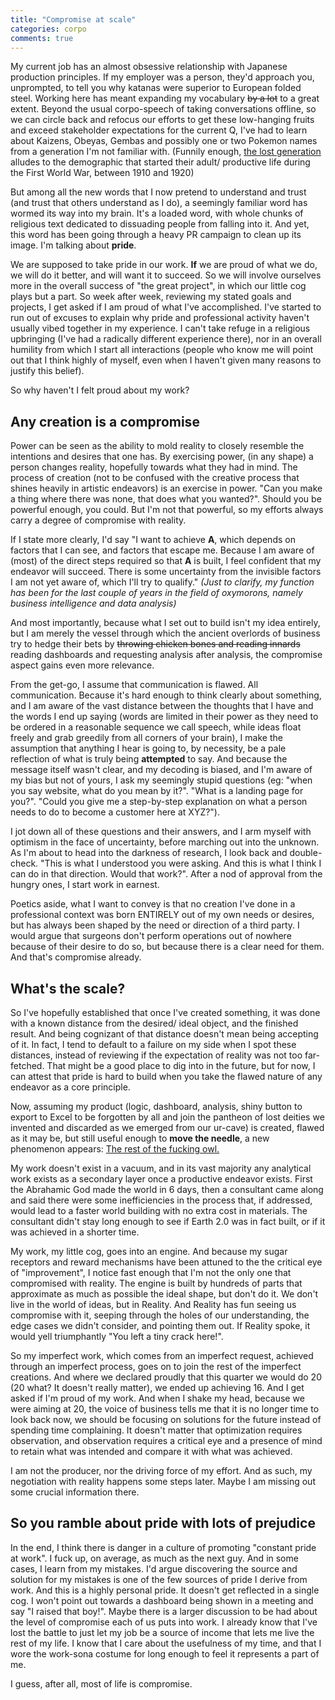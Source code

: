```yaml
---
title: "Compromise at scale"
categories: corpo
comments: true
---
```


My current job has an almost obsessive relationship with Japanese production principles. If my employer was a person, they'd approach you, unprompted, to tell you why katanas were superior to European folded steel.
Working here has meant expanding my vocabulary ~~by a lot~~ to a great extent. Beyond the usual corpo-speech of taking conversations offline, so we can circle back and refocus our efforts to get these low-hanging fruits and exceed stakeholder expectations for the current Q, I've had to learn about Kaizens, Obeyas, Gembas and possibly one or two Pokemon names from a generation I'm not familiar with. (Funnily enough, [the lost generation](https://en.wikipedia.org/wiki/Lost_Generation) alludes to the demographic that started their adult/ productive life during the First World War, between 1910 and 1920)

<!--more-->

But among all the new words that I now pretend to understand and trust (and trust that others understand as I do), a seemingly familiar word has wormed its way into my brain.
It's a loaded word, with whole chunks of religious text dedicated to dissuading people from falling into it. And yet, this word has been going through a heavy PR campaign to clean up its image.
I'm talking about **pride**. 

We are supposed to take pride in our work. **If** we are proud of what we do, we will do it better, and will want it to succeed. So we will involve ourselves more in the overall success of "the great project", in which our little cog plays but a part. So week after week, reviewing my stated goals and projects, I get asked if I am proud of what I've accomplished. I've started to run out of excuses to explain why pride and professional activity haven't usually vibed together in my experience.
I can't take refuge in a religious upbringing (I've had a radically different experience there), nor in an overall humility from which I start all interactions (people who know me will point out that I think highly of myself, even when I haven't given many reasons to justify this belief).

So why haven't I felt proud about my work?

## Any creation is a compromise

Power can be seen as the ability to mold reality to closely resemble the intentions and desires that one has. By exercising power, (in any shape) a person changes reality, hopefully towards what they had in mind.
The process of creation (not to be confused with the creative process that shines heavily in artistic endeavors) is an exercise in power. "Can you make a thing where there was none, that does what you wanted?".
Should you be powerful enough, you could. But I'm not that powerful, so my efforts always carry a degree of compromise with reality.

If I state more clearly, I'd say "I want to achieve **A**, which depends on factors that I can see, and factors that escape me. Because I am aware of (most) of the direct steps required so that **A** is built, I feel confident that my endeavor will succeed. There is some uncertainty from the invisible factors I am not yet aware of, which I'll try to qualify."  *(Just to clarify, my function has been for the last couple of years in the field of oxymorons, namely business intelligence and data analysis)*

And most importantly, because what I set out to build isn't my idea entirely, but I am merely the vessel through which the ancient overlords of business try to hedge their bets by ~~throwing chicken bones and reading innards~~ reading dashboards and requesting analysis after analysis, the compromise aspect gains even more relevance.

From the get-go, I assume that communication is flawed. All communication.  Because it's hard enough to think clearly about something, and I am aware of the vast distance between the thoughts that I have and the words I end up saying (words are limited in their power as they need to be ordered in a reasonable sequence we call speech, while ideas float freely and grab greedily from all corners of your brain), I make the assumption that anything I hear is going to, by necessity, be a pale reflection of what is truly being **attempted** to say.
And because the message itself wasn't clear, and my decoding is biased, and I'm aware of my bias but not of yours, I ask my seemingly stupid questions (eg: "when you say website, what do you mean by it?". "What is a landing page for you?".  "Could you give me a step-by-step explanation on what a person needs to do to become a customer here at XYZ?").

I jot down all of these questions and their answers, and I arm myself with optimism in the face of uncertainty, before marching out into the unknown. As I'm about to head into the darkness of research, I look back and double-check. "This is what I understood you were asking. And this is what I think I can do in that direction. Would that work?". After a nod of approval from the hungry ones, I start work in earnest. 

Poetics aside, what I want to convey is that no creation I've done in a professional context was born ENTIRELY out of my own needs or desires, but has always been shaped by the need or direction of a third party. I would argue that surgeons don't perform operations out of nowhere because of their desire to do so, but because there is a clear need for them. And that's compromise already.

## What's the scale?

So I've hopefully established that once I've created something, it was done with a known distance from the desired/ ideal object, and the finished result. And being cognizant of that distance doesn't mean being accepting of it. 
In fact, I tend to default to a failure on my side when I spot these distances, instead of reviewing if the expectation of reality was not too far-fetched. That might be a good place to dig into in the future, but for now, I can attest that pride is hard to build when you take the flawed nature of any endeavor as a core principle.

Now, assuming my product (logic, dashboard, analysis, shiny button to export to Excel to be forgotten by all and join the pantheon of lost deities we invented and discarded as we emerged from our ur-cave) is created, flawed as it may be, but still useful enough to __move the needle__, a new phenomenon appears: [The rest of the fucking owl.](https://substackcdn.com/image/fetch/f_auto,q_auto:good,fl_progressive:steep/https%3A%2F%2Fbucketeer-e05bbc84-baa3-437e-9518-adb32be77984.s3.amazonaws.com%2Fpublic%2Fimages%2F2cfec30a-9684-4445-8a02-17300b7e40e1_1153x987.png)

My work doesn't exist in a vacuum, and in its vast majority any analytical work exists as a secondary layer once a productive endeavor exists. First the Abrahamic God made the world in 6 days, then a consultant came along and said there were some inefficiencies in the process that, if addressed, would lead to a faster world building with no extra cost in materials. The consultant didn't stay long enough to see if Earth 2.0 was in fact built, or if it was achieved in a shorter time.

My work, my little cog, goes into an engine. And because my sugar receptors and reward mechanisms have been attuned to the the critical eye of "improvement", I notice fast enough that I'm not the only one that compromised with reality. The engine is built by hundreds of parts that approximate as much as possible the ideal shape, but don't do it.  We don't live in the world of ideas, but in Reality. And Reality has fun seeing us compromise with it, seeping through the holes of our understanding, the edge cases we didn't consider, and pointing them out. If Reality spoke, it would yell triumphantly "You left a tiny crack here!".

So my imperfect work, which comes from an imperfect request, achieved through an imperfect process, goes on to join the rest of the imperfect creations. And where we declared proudly that this quarter we would do 20  (20 what? It doesn't really matter), we ended up achieving 16. And I get asked if I'm proud of my work.
And when I shake my head, because we were aiming at 20, the voice of business tells me that it is no longer time to look back now, we should be focusing on solutions for the future instead of spending time complaining.
It doesn't matter that optimization requires observation, and observation requires a critical eye  and a presence of mind to retain what was intended and compare it with what was achieved.

I am not the producer, nor the driving force of my effort. And as such, my negotiation with reality happens some steps later. Maybe I am missing out some crucial information there.


## So you ramble about pride with lots of prejudice


In the end, I think there is danger in a culture of promoting "constant pride at work". I fuck up, on average, as much as the next guy. And in some cases, I learn from my mistakes. I'd argue discovering the source and solution for my mistakes is one of the few sources of pride I derive from work. And this is a highly personal pride. It doesn't get reflected in a single cog. I won't point out towards a dashboard being shown in a meeting and say "I raised that boy!".
Maybe there is a larger discussion to be had about the level of compromise each of us puts into work. I already know that I've lost the battle to just let my job be a source of income that lets me live the rest of my life. I know that I care about the usefulness of my time, and that I wore the work-sona costume for long enough to feel it represents a part of me.

I guess, after all, most of life is compromise.

